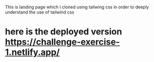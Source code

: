 This is  landing page  which i cloned using tailwing css in order to deeply understand the use of tailwind css 
# here is the deployed version https://challenge-exercise-1.netlify.app/